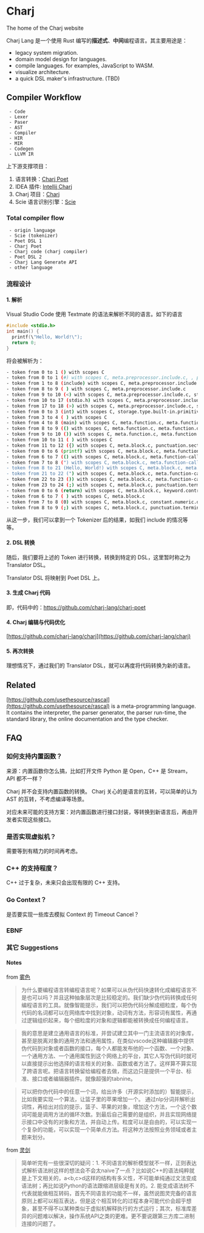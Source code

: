 # Charj

The home of the Charj website 

Charj Lang 是一个使用 Rust 编写的**描述式**、**中间**编程语言。其主要用途是：

 - legacy system migration.
 - domain model design for languages.
 - compile languages. for examples, JavaScript to WASM.
 - visualize architecture.
 - a quick DSL maker's infrastructure. (TBD)

## Compiler Workflow

```step-line
 - Code
 - Lexer
 - Paser
 - AST
 - Compiler
 - HIR
 - MIR
 - Codegen
 - LLVM IR
```

上下游支撑项目：

1. 语言转换：[Charj Poet](https://github.com/charj-lang/charj-poet)
2. IDEA 插件: [Intellij Charj](https://github.com/charj-lang/intellij-charj)
3. Charj 项目：[Charj](https://github.com/charj-lang/charj)
4. Scie 语言识别引擎：[Scie](https://github.com/charj-lang/scie)


### Total compiler flow

```step-line
 - origin language
 - Scie (tokenizer)
 - Poet DSL 1
 - Charj Poet
 - Charj code (charj compiler)
 - Poet DSL 2
 - Charj Lang Generate API
 - other language
```

### 流程设计

#### 1. 解析

Visual Studio Code 使用 Textmate 的语法来解析不同的语言。如下的语言

```c
#include <stdio.h>
int main() {
  printf(\"Hello, World!\");
  return 0;
}
```

将会被解析为：

```bash
- token from 0 to 1 () with scopes C
- token from 0 to 1 (#) with scopes C, meta.preprocessor.include.c, , punctuation.definition.directive.c
- token from 1 to 8 (include) with scopes C, meta.preprocessor.include.c, 
- token from 8 to 9 ( ) with scopes C, meta.preprocessor.include.c
- token from 9 to 10 (<) with scopes C, meta.preprocessor.include.c, string.quoted.other.lt-gt.include.c, punctuation.definition.string.begin.c
- token from 10 to 17 (stdio.h) with scopes C, meta.preprocessor.include.c, string.quoted.other.lt-gt.include.c
- token from 17 to 18 (>) with scopes C, meta.preprocessor.include.c, string.quoted.other.lt-gt.include.c, punctuation.definition.string.end.c
- token from 0 to 3 (int) with scopes C, storage.type.built-in.primitive.c
- token from 3 to 4 ( ) with scopes C
- token from 4 to 8 (main) with scopes C, meta.function.c, meta.function.definition.parameters.c, entity.name.function.c
- token from 8 to 9 (() with scopes C, meta.function.c, meta.function.definition.parameters.c, punctuation.section.parameters.begin.bracket.round.c
- token from 9 to 10 ()) with scopes C, meta.function.c, meta.function.definition.parameters.c, punctuation.section.parameters.end.bracket.round.c
- token from 10 to 11 ( ) with scopes C
- token from 11 to 12 ({) with scopes C, meta.block.c, punctuation.section.block.begin.bracket.curly.c
- token from 0 to 6 (printf) with scopes C, meta.block.c, meta.function-call.c, entity.name.function.c
- token from 6 to 7 (() with scopes C, meta.block.c, meta.function-call.c, punctuation.section.arguments.begin.bracket.round.c
- token from 7 to 8 (") with scopes C, meta.block.c, meta.function-call.c, string.quoted.double.c, punctuation.definition.string.begin.c
- token from 8 to 21 (Hello, World!) with scopes C, meta.block.c, meta.function-call.c, string.quoted.double.c
- token from 21 to 22 (") with scopes C, meta.block.c, meta.function-call.c, string.quoted.double.c, punctuation.definition.string.end.c
- token from 22 to 23 ()) with scopes C, meta.block.c, meta.function-call.c, punctuation.section.arguments.end.bracket.round.c
- token from 23 to 24 (;) with scopes C, meta.block.c, punctuation.terminator.statement.c
- token from 0 to 6 (return) with scopes C, meta.block.c, keyword.control.c
- token from 6 to 7 ( ) with scopes C, meta.block.c
- token from 7 to 8 (0) with scopes C, meta.block.c, constant.numeric.decimal.c
- token from 8 to 9 (;) with scopes C, meta.block.c, punctuation.terminator.statement.c
```

从这一步，我们可以拿到一个 Tokenizer 后的结果，如我们 include 的情况等等。

#### 2. DSL 转换

随后，我们要将上述的 Token 进行转换，转换到特定的 DSL，这里暂时称之为 Translator DSL。

Translator DSL 将映射到 Poet DSL 上。

#### 3. 生成 Charj 代码

即，代码中的：https://github.com/charj-lang/charj-poet

#### 4. Charj 编辑与代码优化

[https://github.com/charj-lang/charj](https://github.com/charj-lang/charj)

#### 5. 再次转换

理想情况下，通过我们的 Translator DSL，就可以再度将代码转换为新的语言。


## Related

[https://github.com/usethesource/rascal](https://github.com/usethesource/rascal) is a meta-programming language. It contains the interpreter, the parser generator, the parser run-time, the standard library, the online documentation and the type checker.

## FAQ

### 如何支持内置函数？

来源：内置函数你怎么搞，比如打开文件 Python 是 Open，C++ 是 Stream，API 都不一样？

Charj 并不会支持内置函数的转换。 Charj 关心的是语言的互转，可以简单的认为 AST 的互转，不考虑编译等场景。

对应未来可能的支持方案：对内置函数进行接口封装，等转换到新语言后，再由开发者实现这些接口。

### 是否实现虚拟机？

需要等到有精力的时间再考虑。

### C++ 的支持程度？

C++ 过于复杂，未来只会出现有限的 C++ 支持。

### Go Context？

是否要实现一些库去模拟 Context 的 Timeout Cancel？

### EBNF

### 其它 Suggestions

#### Notes

from [雾色](https://www.zhihu.com/people/yunlongyun)

> 为什么要编程语言转编程语言呢？如果可以从伪代码快速转化成编程语言不是也可以吗？并且这种抽象层次是比较稳定的。我们缺少伪代码转换成任何编程语言的工具。就像智能提示，我们可以把伪代码分解成细粒度，每个伪代码的名词都可以在网络库中找到对象，动词有方法，形容词有属性，再通过逻辑组织起来，每个细粒度的对象和逻辑都能被转换成任何编程语言。

> 我的意思是建立通用语言的标准，并尝试建立其中一门主流语言的对象库，甚至是脱离对象的通用方法和通用属性，在类似vscode这种编辑器中提供伪代码到对象或者函数的接口，每个人都能发布他的一个函数、一个对象、一个通用方法、一个通用属性到这个网络上的平台，其它人写伪代码时就可以直接提示出他选择的语言相关的对象、函数或者方法了。这样算不算实现了跨语言呢。把语言转换留给编程者去做，而这边只是提供一个平台、标准、接口或者编辑器插件。就像超强的tabnine。

> 可以把你伪代码中的任意一个词，给出许多（开源实时添加的）智能提示，比如我要实现一个算法，让篮子里的苹果增加一个。
通过nlp分词并解析出词性，再给出对应的提示，篮子、苹果的对象，增加这个方法，一个这个数词可能是调用方法的循环次数。到最后自己需要的是组织，并且实现网络提示接口中没有的对象和方法，并自动上传。粒度可以是自由的，可以实现一个复杂的功能，可以实现一个简单点方法。将这种方法按照业务领域或者主题来划分。


from [灵剑](https://www.zhihu.com/people/ling-jian-94)

> 简单听完有一些很深切的疑问：1. 不同语言的解析模型就不一样，正则表达式解析语法树这样的想法会不会太naive了一点？比如说C++的语法纯粹就是上下文相关的，a<b,c>d这样的结构有多义性，不可能单纯通过文法变成语法树；再比如说Python的语法跟缩进层级是有关的。2. 能变成语法树不代表就能做相互转码，首先不同语言的功能不一样，虽然说图灵完备的语言原则上都可以相互表达，但是这个相互转化的过程本身可能代价会超乎想象，甚至不得不以某种类似于虚拟机解释执行的方式运行；其次，标准库差异的问题难以解决，操作系统API之类的更难。更不要说跟第三方库二进制连接的问题了。



